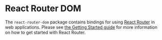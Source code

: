 # React Router DOM

The `react-router-dom` package contains bindings for using [React
Router](https://github.com/remix-run/react-router) in web applications.
Please see [the Getting Started guide](https://github.com/remix-run/react-router/blob/main/docs/getting-started/tutorial.md) for more information on how to get started with React Router.